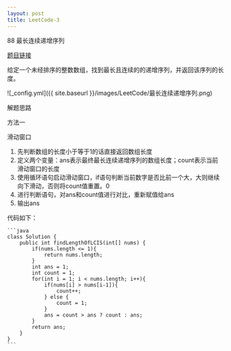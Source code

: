 ```yaml
---
layout: post
title: LeetCode-3
---
```


88 最长连续递增序列

[题目链接](https://leetcode-cn.com/problems/longest-continuous-increasing-subsequence/)

给定一个未经排序的整数数组，找到最长且连续的的递增序列，并返回该序列的长度。

![_config.yml]({{ site.baseurl }}/images/LeetCode/最长连续递增序列.png)

解题思路

方法一

滑动窗口

1. 先判断数组的长度小于等于1的话直接返回数组长度
2. 定义两个变量：ans表示最终最长连续递增序列的数组长度；count表示当前滑动窗口的长度
3. 使用循环语句启动滑动窗口，if语句判断当前数字是否比前一个大，大则继续向下滑动，否则将count值重置。0
4. 进行判断语句，对ans和count值进行对比，重新赋值给ans
5. 输出ans

代码如下：

	```java
	class Solution {
	    public int findLengthOfLCIS(int[] nums) {
	        if(nums.length <= 1){
	            return nums.length;
	        }
	        int ans = 1;
	        int count = 1;
	        for(int i = 1; i < nums.length; i++){
	            if(nums[i] > nums[i-1]){
	                count++;
	            } else {
	                count = 1;
	            }
	            ans = count > ans ? count : ans;
	        }
	        return ans;
	    }
	}
	```